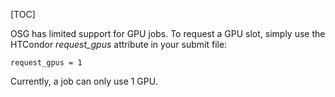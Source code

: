[title]: - "GPU Jobs"

[TOC]

OSG has limited support for GPU jobs. To request a GPU slot, simply use 
the HTCondor *request_gpus* attribute in your submit file:

```
request_gpus = 1
```

Currently, a job can only use 1 GPU.

